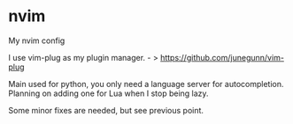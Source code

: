 # nvim
My nvim config


I use vim-plug as my plugin manager. - > https://github.com/junegunn/vim-plug 

Main used for python, you only need a language server for autocompletion. Planning on adding one for Lua when I stop being lazy.

Some minor fixes are needed, but see previous point. 
